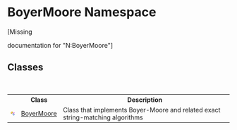 # BoyerMoore Namespace
 

\[Missing <summary> documentation for "N:BoyerMoore"\]


## Classes
&nbsp;<table><tr><th></th><th>Class</th><th>Description</th></tr><tr><td>![Public class](media/pubclass.gif "Public class")</td><td><a href="96315529-98e0-e49f-22ac-1994c21731a6">BoyerMoore</a></td><td>
Class that implements Boyer-Moore and related exact string-matching algorithms</td></tr></table>&nbsp;

